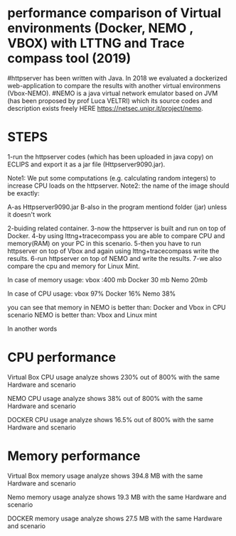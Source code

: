 # performance comparison of Virtual environments (Docker, NEMO , VBOX) with LTTNG and Trace compass tool (2019)
#httpserver has been written with Java. In 2018 we evaluated a dockerized web-application to compare the results with another virtual environmens (Vbox-NEMO).
#NEMO is a java virtual network emulator based on JVM (has been proposed by prof Luca VELTRI) which its source codes and description exists freely HERE https://netsec.unipr.it/project/nemo.

# STEPS

1-run the httpserver codes (which has been uploaded in java copy) on ECLIPS and export it as a jar file (Httpserver9090.jar).

Note1: We put some computations (e.g. calculating random integers) to increase CPU loads on the httpserver.
Note2: the name of the image should be exactly:

A-as Httpserver9090.jar
B-also in the program mentiond folder (jar) unless it doesn't work

2-buiding related container. 
3-now the httpserver is built and run on top of Docker.
4-by using lttng+tracecompass you are able to compare CPU and memory(RAM) on your PC in this scenario.
5-then you have to run httpserver on top of Vbox and again using lttng+tracecompass write the results.
6-run httpserver on top of NEMO and write the results. 
7-we also compare the cpu and memory for Linux Mint.

In case of memory usage:
vbox :400 mb
Docker 30 mb
Nemo 20mb

In case of CPU usage:
vbox 97%
Docker 16%
Nemo 38%

you can see that memory  in NEMO is better than: Docker and Vbox
in CPU scenario NEMO is better than: Vbox and Linux mint

In another words

# CPU performance 
Virtual Box CPU usage analyze shows 230% out of 800% with the same Hardware and scenario

NEMO CPU usage analyze shows 38% out of 800% with the same Hardware and scenario

DOCKER CPU usage analyze shows 16.5% out of 800% with the same Hardware and scenario

# Memory performance 
Virtual Box memory usage analyze shows 394.8 MB with the same Hardware and scenario

Nemo memory usage analyze shows 19.3 MB with the same Hardware and scenario

DOCKER memory usage analyze shows 27.5 MB with the same Hardware and scenario
